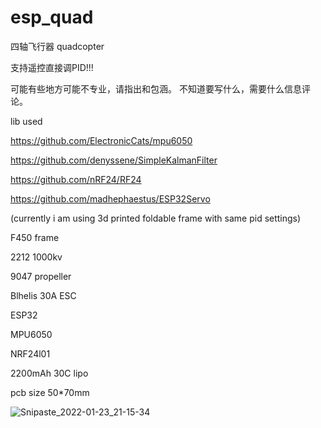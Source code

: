 # esp_quad


四轴飞行器
quadcopter

支持遥控直接调PID!!!

可能有些地方可能不专业，请指出和包涵。
不知道要写什么，需要什么信息评论。


lib used

https://github.com/ElectronicCats/mpu6050

https://github.com/denyssene/SimpleKalmanFilter

https://github.com/nRF24/RF24

https://github.com/madhephaestus/ESP32Servo


(currently i am using 3d printed foldable frame with same pid settings)

F450 frame

2212 1000kv

9047 propeller

Blhelis 30A ESC

ESP32

MPU6050

NRF24l01

2200mAh 30C lipo

pcb size 50*70mm


![Snipaste_2022-01-23_21-15-34](https://user-images.githubusercontent.com/93729382/150698246-78d3da66-8087-4fe0-b6a5-2e3735c33d64.png)



